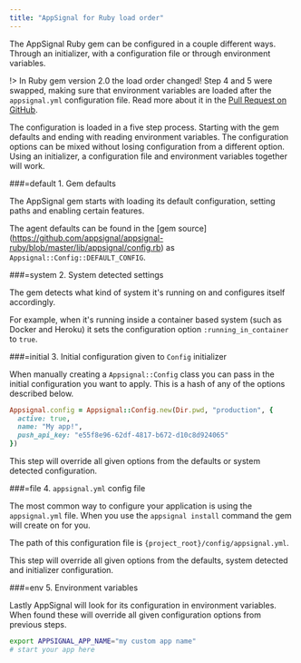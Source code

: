 ```yaml
---
title: "AppSignal for Ruby load order"
---
```


The AppSignal Ruby gem can be configured in a couple different ways. Through an
initializer, with a configuration file or through environment variables.

!> In Ruby gem version 2.0 the load order changed! Step 4 and 5 were swapped,
   making sure that environment variables are loaded after the `appsignal.yml`
   configuration file. Read more about it in the [Pull Request on
   GitHub](https://github.com/appsignal/appsignal-ruby/pull/180).

The configuration is loaded in a five step process. Starting with the gem
defaults and ending with reading environment variables. The configuration
options can be mixed without losing configuration from a different option.
Using an initializer, a configuration file and environment variables together
will work.

###=default 1. Gem defaults

The AppSignal gem starts with loading its default configuration, setting paths
and enabling certain features.

The agent defaults can be found in the [gem source]
(https://github.com/appsignal/appsignal-ruby/blob/master/lib/appsignal/config.rb)
as `Appsignal::Config::DEFAULT_CONFIG`.

###=system 2. System detected settings

The gem detects what kind of system it's running on and configures itself
accordingly.

For example, when it's running inside a container based system (such as Docker
and Heroku) it sets the configuration option `:running_in_container` to `true`.

###=initial 3. Initial configuration given to `Config` initializer

When manually creating a `Appsignal::Config` class you can pass in the
initial configuration you want to apply. This is a hash of any of the
options described below.

```ruby
Appsignal.config = Appsignal::Config.new(Dir.pwd, "production", {
  active: true,
  name: "My app!",
  push_api_key: "e55f8e96-62df-4817-b672-d10c8d924065"
})
```

This step will override all given options from the defaults or system
detected configuration.

###=file 4. `appsignal.yml` config file

The most common way to configure your application is using the `appsignal.yml`
file. When you use the `appsignal install` command the gem will create on for
you.

The path of this configuration file is `{project_root}/config/appsignal.yml`.

This step will override all given options from the defaults, system
detected and initializer configuration.

###=env 5. Environment variables

Lastly AppSignal will look for its configuration in environment variables.
When found these will override all given configuration options from
previous steps.

```bash
export APPSIGNAL_APP_NAME="my custom app name"
# start your app here
```
